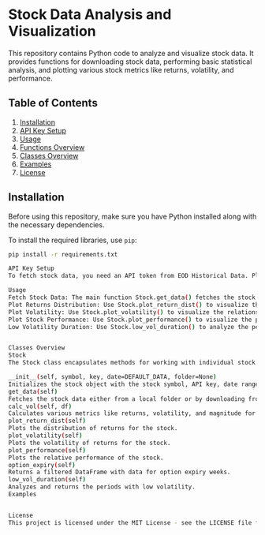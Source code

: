 # Stock Data Analysis and Visualization

This repository contains Python code to analyze and visualize stock data. It provides functions for downloading stock data, performing basic statistical analysis, and plotting various stock metrics like returns, volatility, and performance.

## Table of Contents
1. [Installation](#installation)
2. [API Key Setup](#api-key-setup)
3. [Usage](#usage)
4. [Functions Overview](#functions-overview)
5. [Classes Overview](#classes-overview)
6. [Examples](#examples)
7. [License](#license)

## Installation

Before using this repository, make sure you have Python installed along with the necessary dependencies.

To install the required libraries, use `pip`:

```bash
pip install -r requirements.txt

API Key Setup
To fetch stock data, you need an API token from EOD Historical Data. Place your API token in a file named api_token.txt in the root directory of the project.

Usage
Fetch Stock Data: The main function Stock.get_data() fetches the stock data and stores it in a pandas DataFrame.
Plot Returns Distribution: Use Stock.plot_return_dist() to visualize the distribution of stock returns.
Plot Volatility: Use Stock.plot_volatility() to visualize the relationship between returns and volatility.
Plot Stock Performance: Use Stock.plot_performance() to visualize the performance of a stock.
Low Volatility Duration: Use Stock.low_vol_duration() to analyze the periods where the stock exhibits low volatility.


Classes Overview
Stock
The Stock class encapsulates methods for working with individual stock data. The class includes the following methods:

__init__(self, symbol, key, date=DEFAULT_DATA, folder=None)
Initializes the stock object with the stock symbol, API key, date range, and folder where the data is stored.
get_data(self)
Fetches the stock data either from a local folder or by downloading from the API.
calc_vol(self, df)
Calculates various metrics like returns, volatility, and magnitude for the stock data.
plot_return_dist(self)
Plots the distribution of returns for the stock.
plot_volatility(self)
Plots the volatility of returns for the stock.
plot_performance(self)
Plots the relative performance of the stock.
option_expiry(self)
Returns a filtered DataFrame with data for option expiry weeks.
low_vol_duration(self)
Analyzes and returns the periods with low volatility.
Examples


License
This project is licensed under the MIT License - see the LICENSE file for details.

